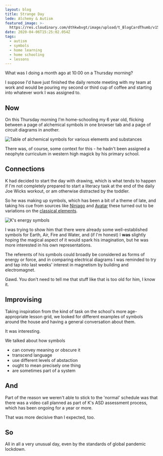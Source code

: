 ```yaml
---
layout: blog
title: Strange Day
lede: Alchemy & Autism
featured_image: >-
  https://res.cloudinary.com/dthkwbvgt/image/upload/t_BlogCardThumb/v1586267897/668473906_2ee0e3f97b_c_efyzdk.jpg
date: 2020-04-06T15:25:02.054Z
tags:
  - autism
  - symbols
  - home learning
  - home schooling
  - lessons
---
```

What was I doing a month ago at 10:00 on a Thursday morning?

I suppose I'd have just finished the daily remote meeting with my team at work and would be pouring my second or third cup of coffee and starting into whatever work I was assigned to.

## Now

On this Thursday morning I'm home-schooling my 6 year old, flicking between a page of alchemical symbols in one browser tab and a page of circuit diagrams in another.

![Table of alchemical symbols for various elements and substances](/img/alchemist_symbols-1-.jpg)

There was, of course, some context for this - he hadn't been assigned a neophyte curriculum in western high magick by his primary school.

## Connections

K had decided to start the day with drawing, which is what tends to happen if I'm not completely prepared to start a literacy task at the end of the daily Joe Wicks workout, or am otherwise distracted by the toddler.

So he was making up symbols, which has been a bit of a theme of late, and taking his cue from sources like [Ninjago](https://en.wikipedia.org/wiki/Ninjago_(TV_series)) and [Avatar](https://en.wikipedia.org/wiki/Avatar:_The_Last_Airbender) these turned out to be variations on the [classical elements](https://en.wikipedia.org/wiki/Classical_element).

![K's energy symbols](https://lh3.googleusercontent.com/arJA8eQchZelS08EW9jybkOBERNG6cyEjbgUliuoQuDMQI43m51JFx9VKtkr4WcoWcjEHoamyxGUEg)

I was trying to show him that there were already some well-established symbols for Earth, Air, Fire and Water, and (if I'm honest) I __was__ slightly hoping the magical aspect of it would spark his imagination, but he was more interested in his own representations.

The referents of his symbols could broadly be considered as forms of energy or force, and in comparing electrical diagrams I was reminded to try and tap into last weeks' interest in magnetism by building and electromagnet. 

Gawd. You don't need to tell me that stuff like that is too old for him, I know it. 

## Improvising

Taking inspiration from the kind of task on the school's more age-appropriate lesson grid, we looked for different examples of symbols around the house and having a general conversation about them.

It was interesting.

We talked about how symbols

- can convey meaning or obscure it
- transcend language
- use different levels of abstaction
- ought to mean precisely one thing
- are sometimes part of a system

## And

Part of the reason we weren't able to stick to the 'normal' schedule was that there was a video call planned as part of K's ASD assessment process, which has been ongoing for a year or more.

That was more decisive than I expected, too.

## So

All in all a very unusual day, even by the standards of global pandemic lockdown.